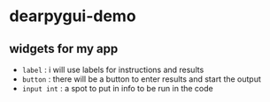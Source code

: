 # dearpygui-demo
## widgets for my app
* `label` : i will use labels for instructions and results
* `button` : there will be a button to enter results and start the output
* `input int` : a spot to put in info to be run in the code
